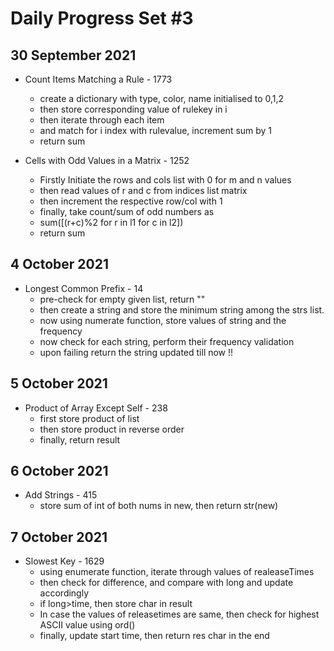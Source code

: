 # Daily Progress Set #3

## 30 September 2021
- Count Items Matching a Rule - 1773
  - create a dictionary with type, color, name initialised to 0,1,2
  - then store corresponding value of rulekey in i
  - then iterate through each item
  - and match for i index with rulevalue, increment sum by 1
  - return sum

- Cells with Odd Values in a Matrix - 1252
  - Firstly Initiate the rows and cols list with 0 for m and n values
  - then read values of r and c from indices list matrix
  - then increment the respective row/col with 1
  - finally, take count/sum of odd numbers as
  - sum([(r+c)%2 for r in l1 for c in l2])
  - return sum

## 4 October 2021

- Longest Common Prefix - 14
  - pre-check for empty given list, return ""
  - then create a string and store the minimum string among the strs list. 
  - now using numerate function, store values of string and the frequency
  - now check for each string, perform their frequency validation
  - upon failing return the string updated till now !!

## 5 October 2021

- Product of Array Except Self - 238
  - first store product of list
  - then store product in reverse order
  - finally, return result

## 6 October 2021

- Add Strings - 415
  - store sum of int of both nums in new, then return str(new) 

## 7 October 2021

- Slowest Key - 1629
  - using enumerate function, iterate through values of realeaseTimes
  - then check for difference, and compare with long and update accordingly
  - if long>time, then store char in result
  - In case the values of releasetimes are same, then check for highest ASCII value using ord()
  - finally, update start time, then return res char in the end